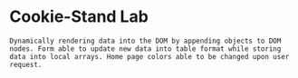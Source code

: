 # Cookie-Stand Lab
    Dynamically rendering data into the DOM by appending objects to DOM nodes. Form able to update new data into table format while storing data into local arrays. Home page colors able to be changed upon user request.
